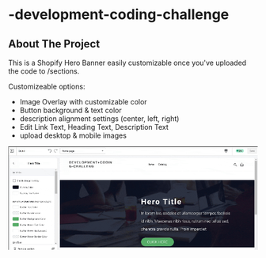 # -development-coding-challenge


<!-- ABOUT THE PROJECT -->
## About The Project

This is a Shopify Hero Banner easily customizable once you've uploaded the code to /sections.

Customizeable options:
* Image Overlay with customizable color
* Button background & text color
* description alignment settings (center, left, right)
* Edit Link Text, Heading Text, Description Text
* upload desktop & mobile images

![hero-banner-gif](hero-banner.gif)
